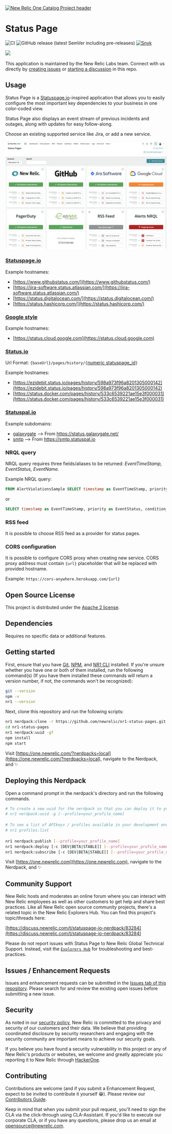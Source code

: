 [![New Relic One Catalog Project header](https://github.com/newrelic/opensource-website/raw/master/src/images/categories/New_Relic_One_Catalog_Project.png)](https://opensource.newrelic.com/oss-category/#new-relic-one-catalog-project)

# Status Page

![CI](https://github.com/newrelic/nr1-status-pages/workflows/CI/badge.svg) ![GitHub release (latest SemVer including pre-releases)](https://img.shields.io/github/v/release/newrelic/nr1-status-pages?include_prereleases&sort=semver) [![Snyk](https://snyk.io/test/github/newrelic/nr1-status-pages/badge.svg)](https://snyk.io/test/github/newrelic/nr1-status-pages)

<a href="https://github.com/newrelic?q=nrlabs-viz&amp;type=all&amp;language=&amp;sort="><img src="https://user-images.githubusercontent.com/1786630/214122263-7a5795f6-f4e3-4aa0-b3f5-2f27aff16098.png" height=50 /></a>

This application is maintained by the New Relic Labs team. Connect with us directly by [creating issues](../../issues) or [starting a discussion](../../discussions) in this repo.

## Usage

Status Page is a [Statuspage.io](https://www.statuspage.io)-inspired application that allows you to easily configure the most important key dependencies to your business in one color-coded view.

Status Page also displays an event stream of previous incidents and outages, along with updates for easy follow-along.

Choose an existing supported service like Jira, or add a new service.

![Screenshot #1](/catalog/screenshots/nr1-status-pages-1.png)

### [Statuspage.io](https://www.statuspage.io)

Example hostnames:

- [https://www.githubstatus.com/](https://www.githubstatus.com/)
- [https://jira-software.status.atlassian.com/](https://jira-software.status.atlassian.com/)
- [https://status.digitalocean.com/](https://status.digitalocean.com/)
- [https://status.hashicorp.com/](https://status.hashicorp.com/)

### [Google style](https://www.google.com)

Example hostnames:

- [https://status.cloud.google.com](https://status.cloud.google.com)

### [Status.io](https://status.io/)

Url Format:
`{baseUrl}/pages/history/{`[numeric statuspage_id](https://statusio.docs.apiary.io/#reference/incidents/list-incidents-by-id)`}`

Example hostnames:

- [https://ezidebit.status.io/pages/history/598a973f96a8201305000142](https://ezidebit.status.io/pages/history/598a973f96a8201305000142)
- [https://status.docker.com/pages/history/533c6539221ae15e3f000031](https://status.docker.com/pages/history/533c6539221ae15e3f000031)

### [Statuspal.io](https://statuspal.io)

Example subdomains:

- [galaxygate](https://status.galaxygate.net/) --> From https://status.galaxygate.net/
- [smtp](https://smtp.statuspal.io) --> From https://smtp.statuspal.io

### NRQL query

NRQL query requires three fields/aliases to be returned: _EventTimeStamp, EventStatus, EventName_.

Example NRQL query:

```sql
FROM AlertViolationsSample SELECT timestamp as EventTimeStamp, priority as EventStatus, condition_name as EventName, entity.name LIMIT 50
```

or

```sql
SELECT timestamp as EventTimeStamp, priority as EventStatus, condition_name as EventName, entity.name FROM AlertViolationsSample LIMIT 50
```

### RSS feed

It is possible to choose RSS feed as a provider for status pages.

### CORS configuration

It is possible to configure CORS proxy when creating new service. CORS proxy address must contain `{url}` placeholder that will be replaced with provided hostname.

Example: `https://cors-anywhere.herokuapp.com/{url}`

## Open Source License

This project is distributed under the [Apache 2 license](LICENSE).

## Dependencies

Requires no specific data or additional features.

## Getting started

First, ensure that you have [Git](https://git-scm.com/book/en/v2/Getting-Started-Installing-Git), [NPM](https://www.npmjs.com/get-npm), and [NR1 CLI](https://developer.newrelic.com/build-apps/ab-test/install-nr1) installed. If you're unsure whether you have one or both of them installed, run the following command(s) (If you have them installed these commands will return a version number, if not, the commands won't be recognized):

```bash
git --version
npm -v
nr1 --version
```

Next, clone this repository and run the following scripts:

```bash
nr1 nerdpack:clone -r https://github.com/newrelic/nr1-status-pages.git
cd nr1-status-pages
nr1 nerdpack:uuid -gf
npm install
npm start
```

Visit [https://one.newrelic.com/?nerdpacks=local](https://one.newrelic.com/?nerdpacks=local), navigate to the Nerdpack, and :sparkles:

## Deploying this Nerdpack

Open a command prompt in the nerdpack's directory and run the following commands.

```bash
# To create a new uuid for the nerdpack so that you can deploy it to your account:
# nr1 nerdpack:uuid -g [--profile=your_profile_name]

# To see a list of APIkeys / profiles available in your development environment:
# nr1 profiles:list

nr1 nerdpack:publish [--profile=your_profile_name]
nr1 nerdpack:deploy [-c [DEV|BETA|STABLE]] [--profile=your_profile_name]
nr1 nerdpack:subscribe [-c [DEV|BETA|STABLE]] [--profile=your_profile_name]
```

Visit [https://one.newrelic.com](https://one.newrelic.com), navigate to the Nerdpack, and :sparkles:

## Community Support

New Relic hosts and moderates an online forum where you can interact with New Relic employees as well as other customers to get help and share best practices. Like all New Relic open source community projects, there's a related topic in the New Relic Explorers Hub. You can find this project's topic/threads here:

[https://discuss.newrelic.com/t/statuspage-io-nerdpack/83284](https://discuss.newrelic.com/t/statuspage-io-nerdpack/83284)

Please do not report issues with Status Page to New Relic Global Technical Support. Instead, visit the [`Explorers Hub`](https://discuss.newrelic.com/c/build-on-new-relic) for troubleshooting and best-practices.

## Issues / Enhancement Requests

Issues and enhancement requests can be submitted in the [Issues tab of this repository](../../issues). Please search for and review the existing open issues before submitting a new issue.

## Security

As noted in our [security policy](https://github.com/newrelic/nr1-status-pages/security/policy), New Relic is committed to the privacy and security of our customers and their data. We believe that providing coordinated disclosure by security researchers and engaging with the security community are important means to achieve our security goals.

If you believe you have found a security vulnerability in this project or any of New Relic's products or websites, we welcome and greatly appreciate you reporting it to New Relic through [HackerOne](https://hackerone.com/newrelic).

## Contributing

Contributions are welcome (and if you submit a Enhancement Request, expect to be invited to contribute it yourself :grin:). Please review our [Contributors Guide](CONTRIBUTING.md).

Keep in mind that when you submit your pull request, you'll need to sign the CLA via the click-through using CLA-Assistant. If you'd like to execute our corporate CLA, or if you have any questions, please drop us an email at opensource@newrelic.com.
